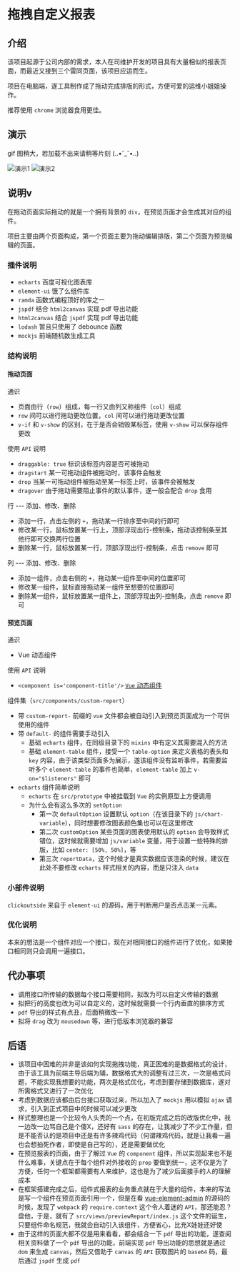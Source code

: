 # 拖拽自定义报表

## 介绍
该项目起源于公司内部的需求，本人在司维护开发的项目具有大量相似的报表页面，而最近又接到三个雷同页面，该项目应运而生。

项目在电脑端，遂工具制作成了拖动完成排版的形式，方便可爱的运维小姐姐操作。

推荐使用 `chrome` 浏览器食用更佳。

## 演示
gif 图稍大，若加载不出来请稍等片刻 (..•˘_˘•..)

![演示1](https://i.loli.net/2019/03/11/5c86699631076.gif)
![演示2](https://i.loli.net/2019/03/11/5c866969ddafb.gif)

## 说明v
在拖动页面实际拖动的就是一个拥有背景的 `div`，在预览页面才会生成其对应的组件。

项目主要由两个页面构成，第一个页面主要为拖动编辑排版，第二个页面为预览编辑的页面。

### 插件说明
- `echarts` 百度可视化图表库
- `element-ui` 饿了么组件库
- `ramda` 函数式编程顶好的库之一
- `jspdf` 结合 `html2canvas` 实现 pdf 导出功能
- `html2canvas` 结合 `jspdf` 实现 pdf 导出功能
- `lodash` 暂且只使用了 debounce 函数
- `mockjs` 前端随机数生成工具

### 结构说明

#### 拖动页面

通识
- 页面由行（`row`）组成，每一行又由列又称组件（`col`）组成
- `row` 间可以进行拖动更改位置，`col` 间可以进行拖动更改位置
- `v-if` 和 `v-show` 的区别，在于是否会销毁某标签，使用 `v-show` 可以保存组件更改

使用 `API` 说明
- `draggable: true` 标识该标签内容是否可被拖动
- `dragstart` 某一可拖动组件被拖动时，该事件会触发
- `drop` 当某一可拖动组件被拖动至某一标签上时，该事件会被触发
- `dragover` 由于拖动需要阻止事件的默认事件，遂一般会配合 `drop` 食用

行 --- 添加、修改、删除
- 添加一行，点击左侧的 `+`，拖动某一行排序至中间的行即可
- 修改某一行，鼠标放置某一行上，顶部浮现出行-控制条，拖动该控制条至其他行即可交换两行位置
- 删除某一行，鼠标放置某一行，顶部浮现出行-控制条，点击 `remove` 即可

列 --- 添加、修改、删除
- 添加一组件，点击右侧的 `+`，拖动某一组件至中间的位置即可
- 修改某一组件，鼠标直接拖动某一组件至想要的位置即可
- 删除某一组件，鼠标放置某一组件上，顶部浮现出列-控制条，点击 `remove` 即可

#### 预览页面

通识
- Vue 动态组件

使用 `API` 说明
- `<component is='component-title'/>` [`Vue` 动态组件](https://cn.vuejs.org/v2/guide/components.html#%E5%8A%A8%E6%80%81%E7%BB%84%E4%BB%B6)

组件集（`src/components/custom-report`）
- 带 `custom-report-` 前缀的 `vue` 文件都会被自动引入到预览页面成为一个可供使用的组件
- 带 `default-` 的组件需要手动引入
  - 基础 `echarts` 组件，在同级目录下的 `mixins` 中有定义其需要混入的方法
  - 基础 `element-table` 组件，接受一个 `table-option` 来定义表格的表头和 `key` 内容，由于该类型页面多为展示，遂该组件没有监听事件，若需要监听多个 `element-table` 的事件也简单，`element-table` 加上 `v-on="$listeners"` 即可
- `echarts` 组件简单说明
  - `echarts` 在 `src/prototype` 中被挂载到 `Vue` 的实例原型上方便调用
  - 为什么会有这么多次的 `setOption`
    - 第一次 `defaultOption` 设置默认 `option`（在该目录下的 `js/chart-variable`），同时想要修改图表颜色集也可以在这里修改
    - 第二次 `customOption` 某些页面的图表使用默认的 `option` 会导致样式错位，这时候就需要增加 `js/variable` 变量，用于设置一些特殊的排版，比如 `center: [50%, 50%]`，等
    - 第三次 `reportData`，这个时候才是真实数据应该渲染的时候，建议在此处不要修改 `echarts` 样式相关的内容，而是只注入 `data`

### 小部件说明
`clickoutside` 来自于 `element-ui` 的源码，用于判断用户是否点击某一元素。

### 优化说明
本来的想法是一个组件对应一个接口，现在对相同接口的组件进行了优化，如果接口相同则只会调用一遍接口。

## 代办事项
- 调用接口所传输的数据每个接口需要相同，拟改为可以自定义传输的数据
- 拟把行的高度也改为可以自定义的，这时候就需要一个行内垂直的排序方式
- `pdf` 导出的样式有点丑，后面稍微改一下
- 拟将 `drag` 改为 `mousedown` 等，进行低版本浏览器的兼容

## 后语
- 该项目中困难的并非是该如何实现拖拽功能，真正困难的是数据格式的设计，由于该工具为前端主导后端为辅，数据格式大的调整有过三次，一次是格式问题，不能实现我想要的功能，两次是格式优化，考虑到要存储到数据库，遂对所需格式又进行了一次优化
- 考虑到数据应该都由后台接口获取过来，所以加入了 `mockjs` 用以模拟 `ajax` 请求，引入到正式项目中的时候可以减少更改
- 样式整理也是一个比较令人头秃的一个点，在初版完成之后的改版优化中，我一边改一边骂自己是个傻X，还好有 `sass` 的存在，让我减少了不少工作量，但是不能否认的是项目中还是有许多辣鸡代码（何谓辣鸡代码，就是让我看一遍也会想拍死作者，即使是自己写的），还是需要做优化
- 在预览报表的页面，由于了解过 `Vue` 的 `component` 组件，所以实现起来也不是什么难事，关键点在于每个组件对外接收的 `prop` 要做到统一，这不仅是为了方便，任何一个框架都需要有人来维护，这也是为了减少后面接手的人的理解成本
- 在框架搭建完成之后，组件式报表的业务重点就在于大量的组件，本来的写法是写一个组件在预览页面引用一个，但是在看 [vue-element-admin](https://github.com/PanJiaChen/vue-element-admin) 的源码的时候，发现了 `webpack` 的 `require.context` 这个令人着迷的 `API`，那还能忍？盘他，于是，就有了 `src/views/previewReport/index.js` 这个文件的诞生，只要组件命名规范，我就会自动引入该组件，方便省心，比充X娃娃还好使
- 由于这样的页面大都不仅是用来看看，都会结合一下 `pdf` 导出的功能，遂查阅相关资料做了一个 `pdf` 导出的功能，前端实现 `pdf` 导出功能的思想就是通过 `dom` 来生成 `canvas`，然后又借助于 `canvas` 的 `API` 获取图片的 `base64` 码，最后通过 `jspdf` 生成 `pdf`